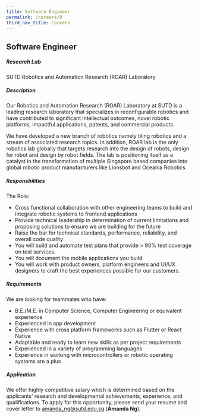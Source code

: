 ```yaml
---
title: Software Engineer
permalink: /careers/8
third_nav_title: Careers
---
```

## Software Engineer
##### Research Lab
SUTD Robotics and Automation Research (ROAR) Laboratory
  
##### Description
Our Robotics and Automation Research (ROAR) Laboratory at SUTD is a leading research laboratory that specializes in reconfigurable robotics and have contributed to significant intellectual outcomes, novel robotic platforms, impactful applications, patents, and commercial products.
  
We have developed a new branch of robotics namely tiling robotics and a stream of associated research topics. In addition, ROAR lab is the only robotics lab globally that targets research into the design of robots, design for robot and design by robot fields. The lab is positioning itself as a catalyst in the transformation of multiple Singapore based companies into global robotic product manufacturers like Lionsbot and Oceania Robotics.
  
##### Responsbilities
The Role:
* Cross functional collaboration with other engineering teams to build and integrate robotic systems to frontend applications
* Provide technical leadership in determination of current limitations and proposing solutions to ensure we are building for the future
* Raise the bar for technical standards, performance, reliability, and overall code quality
* You will build and automate test plans that provide > 90% test coverage on test services.
* You will document the mobile applications you build.
* You will work with product owners, platform engineers and UI/UX designers to craft the best experiences possible for our customers.

  
##### Requirements
We are looking for teammates who have:
* B.E./M.E. in Computer Science, Computer Engineering or equivalent experience
* Experienced in app development
* Experience with cross platform frameworks such as Flutter or React Native
* Adaptable and ready to learn new skills as per project requirements
* Experienced in a variety of programming languages
* Experience in working with microcontrollers or robotic operating systems are a plus
  
##### Application  
We offer highly competitive salary which is determined based on the applicants' research and developmental achievements, experience, and qualifications. To apply for this opportunity, please send your resume and cover letter to [amanda_ng@sutd.edu.sg](amanda_ng@sutd.edu.sg) (**Amanda Ng**). 